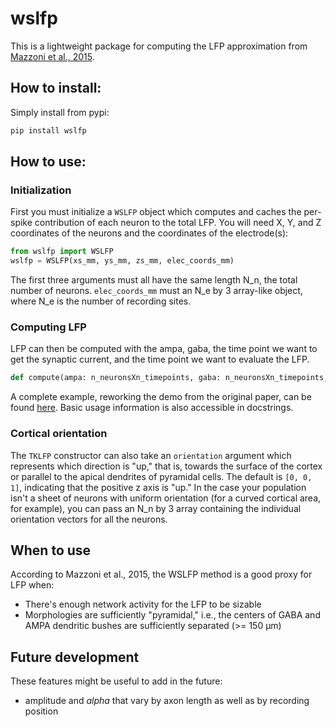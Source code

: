 # wslfp

This is a lightweight package for computing the LFP approximation from 
[Mazzoni et al., 2015](https://journals.plos.org/ploscompbiol/article?id=10.1371/journal.pcbi.1004584). 

## How to install:
Simply install from pypi:
```bash
pip install wslfp
```

## How to use:

### Initialization
First you must initialize a `WSLFP` object which computes and caches the per-spike contribution of each neuron to the total LFP. You will need X, Y, and Z coordinates of the neurons and the coordinates of the electrode(s):
```python
from wslfp import WSLFP
wslfp = WSLFP(xs_mm, ys_mm, zs_mm, elec_coords_mm)
```

The first three arguments must all have the same length N_n, the total number of neurons. `elec_coords_mm` must an N_e by 3 array-like object, where N_e is the number of recording sites.

### Computing LFP
LFP can then be computed with the ampa, gaba, the time point we want to get the synaptic current, and the time point we want to evaluate the LFP.
```python
def compute(ampa: n_neuronsXn_timepoints, gaba: n_neuronsXn_timepoints, t_ms, t_eval_ms)
```

A complete example, reworking the demo from the original paper, can be found [here](https://github.com/kjohnsen/tklfp/blob/master/notebooks/demo_lfp_kernel.ipynb). Basic usage information is also accessible in docstrings.

### Cortical orientation
The `TKLFP` constructor can also take an `orientation` argument which represents which direction is "up," that is, towards the surface of the cortex or parallel to the apical dendrites of pyramidal cells.
The default is `[0, 0, 1]`, indicating that the positive z axis is "up."
In the case your population isn't a sheet of neurons with uniform orientation (for a curved cortical area, for example), you can pass an N_n by 3 array containing the individual orientation vectors for all the neurons.

## When to use
According to Mazzoni et al., 2015, the WSLFP method is a good proxy for LFP when:
- There's enough network activity for the LFP to be sizable
- Morphologies are sufficiently "pyramidal," i.e., the centers of GABA and AMPA dendritic bushes are sufficiently separated (>= 150 μm)

## Future development
These features might be useful to add in the future:
- amplitude and $alpha$ that vary by axon length as well as by recording position